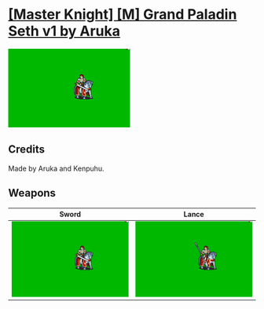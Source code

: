 # [\[Master Knight\] \[M\] Grand Paladin Seth v1 by Aruka](./)

<img src="./1.%20Sword/Sword_000.png" alt="[Master Knight] [M] Grand Paladin Seth v1 by Aruka standing" />

## Credits

Made by Aruka and Kenpuhu.

## Weapons


|Sword |Lance |
|  :---: | :---: |
| <img alt="Sword animation" src="./1.%20Sword/Sword.gif" /> | <img alt="Lance animation" src="./2.%20Lance/Lance.gif" /> |
